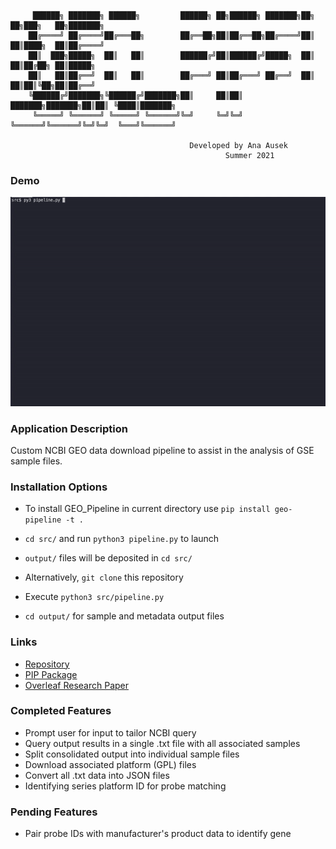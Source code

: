 ```
     ██████╗ ███████╗ ██████╗         ██████╗ ██╗██████╗ ███████╗██╗     ██╗███╗   ██╗███████╗
    ██╔════╝ ██╔════╝██╔═══██╗        ██╔══██╗██║██╔══██╗██╔════╝██║     ██║████╗  ██║██╔════╝
    ██║  ███╗█████╗  ██║   ██║        ██████╔╝██║██████╔╝█████╗  ██║     ██║██╔██╗ ██║█████╗  
    ██║   ██║██╔══╝  ██║   ██║        ██╔═══╝ ██║██╔═══╝ ██╔══╝  ██║     ██║██║╚██╗██║██╔══╝  
    ╚██████╔╝███████╗╚██████╔╝███████╗██║     ██║██║     ███████╗███████╗██║██║ ╚████║███████╗
     ╚═════╝ ╚══════╝ ╚═════╝ ╚══════╝╚═╝     ╚═╝╚═╝     ╚══════╝╚══════╝╚═╝╚═╝  ╚═══╝╚══════╝
                                                                                          
                                        Developed by Ana Ausek
                                                Summer 2021
```

### Demo

<p align="center">
  <img src="gif.gif"/>
</p>

### Application Description

Custom NCBI GEO data download pipeline to assist in the analysis of GSE sample files.

### Installation Options
- To install GEO_Pipeline in current directory use `pip install geo-pipeline -t .` 
- `cd src/` and run `python3 pipeline.py` to launch
- `output/` files will be deposited in `cd src/`

- Alternatively, `git clone` this repository
- Execute `python3 src/pipeline.py`
- `cd output/` for sample and metadata output files

### Links
- [Repository](https://github.com/aausek/GEO_Pipeline)
- [PIP Package](https://pypi.org/project/geo-pipeline/)
- [Overleaf Research Paper](https://www.overleaf.com/project/60df15e58e1c91216ea51895)

### Completed Features

- Prompt user for input to tailor NCBI query
- Query output results in a single .txt file with all associated samples
- Split consolidated output into individual sample files
- Download associated platform (GPL) files
- Convert all .txt data into JSON files
- Identifying series platform ID for probe matching

### Pending Features

- Pair probe IDs with manufacturer's product data to identify gene
